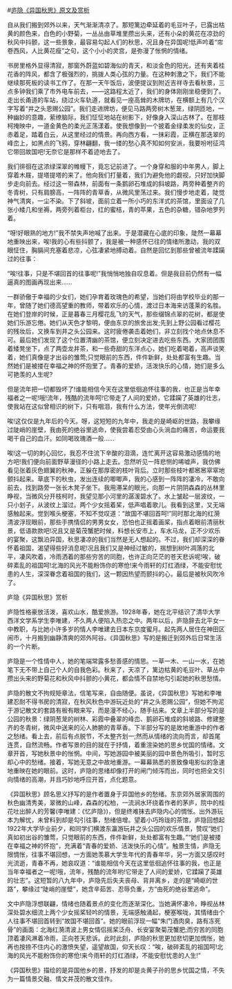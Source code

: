 #[庐隐《异国秋思》原文及赏析](https://www.vrrw.net/wx/9067.html)

自从我们搬到郊外以来，天气渐渐清凉了。那短篱边牵延着的毛豆叶子，已露出枯黄的颜色来，白色的小野菊，一丛丛由草堆里攒出头来，还有小朵的黄花在凉劲的秋风中抖颤，这一些景象，最容易勾起人们的秋思，况且身在异国呢!低声吟着“帘卷西风，人比黄花瘦”之句，这个小小的灵宫，是弥漫了怅惘的情绪。

书房里格外显得清寂，那窗外蔚蓝如碧海似的青天，和淡金色的阳光，还有夹着桂花香的阵风，都含了极强烈的，挑拨人类心弦的力量。在这种刺激之下，我们不能继续那死板的读书工作了。在那一天午饭后，波便提议到附近吉祥寺去看秋景，三点多钟我们乘了市外电车前去，——这路程太近了，我们的身体刚刚坐稳便到了。走出长甬道的车站，绕过火车轨道，就看见一座高耸的木牌坊，在横额上有几个汉字写着“井之头恩赐公园”。我们走进牌坊，便见马路两旁树木葱茏，绿阴匝地，一种幽妙的意趣，萦缭脑际，我们怔怔地站在树影下，好像身入深山古林了。在那枝柯掩映中，一道金黄色的柔光正荡漾着。使我想像到一个披着金绿柔发的仙女，正赤着足，踏着白云，从这里经过的情景。再向西方看，一抹彩霞，正横在那迭翠的峰峦上，如黑点的飞鸦，穿林翩翻，我一缕的愁心真不知如何安派，我要吩咐征鸿它带回故国吧!无奈它是那样不着迹地去了。

我们徘徊在这浓绿深翠的帷幔下，竟忘记前进了。一个身穿和服的中年男人，脚上穿着木屐，提塔提塔的来了。他向我们打量着，我们为避免他的觑视，只好加快脚步走向前去。经过这一带森林，前面有一条鹅卵石堆成的斜坡路，两旁种着整齐的冬青树，只有肩膀高，一阵阵的青草香，从微风里荡过来。我们慢步地走着，陡觉神气清爽，一尘不染。下了斜坡，面前立着一所小巧的东洋式的茶馆，里面设了几张小矮几和坐褥，两旁列着柜台，红的蜜桔，青的苹果，五色的杂糖，错杂地罗列着。



“呀!好眼熟的地方!”我不禁失声地喊了出来。于是潜藏在心底的印象，陡然一幕幕地重映出来，唉!我的心有些抖颤了，我是被一种感怀已往的情绪所激动，我的双眼怔住，胸膈间充塞着悲凉，心弦凄紧地搏动着。自然是回忆到那些曾被流年蹂躏过的往事：

“唉!往事，只是不堪回首的往事呢!”我悄悄地独自叹息着。但是我目前仍然有一幅逼真的图画再现出来……

一群骄傲于幸福的少女们，她们孕育着玫瑰色的希望，当她们将由学校毕业的那一年，曾随了她们德高望重的教师，带着欢乐的心情，渡过日本海来访蓬莱的名胜。在她们登岸的时候，正是暮春三月樱花乱飞的天气，那些缀锦点翠的花树，都是使她们乐游忘倦。她们从天色才黎明，便由东京的旅舍出发;先到上野公园看过樱花的残妆后，又换车到井之头公园来。这时疲倦袭击着她们，非立刻找个地点休息不可。最后她们发现了这个位置清幽的茶馆，便立刻决定进去吃些东西。大家团团围着矮凳坐下，点了两壶龙井茶，和一些奇甜的东洋点心，她们吃着喝着，高声谈笑着，她们真像是才出谷的雏莺;只觉眼前的东西，件件新鲜，处处都富有生趣。当然她们是被搂在幸福之神的怀抱里了。青春的爱娇，活泼快乐的心情，她们是多么可艳羡的人生呢?

但是流年把一切都毁坏了!谁能相信今天在这里低徊追怀往事的我，也正是当年幸福者之一呢!哦!流年，残酷的流年呵!它带走了人间的爱娇，它蹂躏了英雄的壮志，使我站在这似曾相识的树下，只有咽泪，我有什么方法，使年光倒流呢!

唉!这仅仅是九年后的今天。呀，这短短的九年中，我走的是崎岖的世路，我攀缘过陡峭的崖壁，我由死的绝谷里逃命，使我尝着忍受由心头淌血的痛苦，命运要我喝干自己的血汗。如同喝玫瑰酒一般……

唉!这一切的刺心回忆，我忍不住流下辛酸的泪滴，连忙离开这容易激动感情的地方吧!我们便向前面野草漫径的小路上走去。忽然听见一阵悲恻的唏嘘声，我仿佛看见张着灰色翅翼的秋神，正躲在那厚密的枝叶背后。立时那些枝叶都窸窸窣窣地颤抖起来。草底下的秋虫，发出连续的唧唧声，我的心感到一阵阵的凄冷，不敢向前去，找到路旁一张长木凳子坐下。我用滞呆的眼光，向那一片阴阴森森的丛林里睁视，当微风分开枝柯时，我望见那小河里的潺湲碧水了。水上皱起一层波纹，一只小划子，从波纹上溜过。两个少女摇着桨，低声唱着歌儿。我看到这里，又无端感触起来。觉到喉头梗塞，不知不觉叹道：“故国不堪回首呵!”同时那北海的红漪清波浮现眼前，那些手携情侣的男男女女，恐怕也正摇着画桨，指点着眼前清丽秋景，低语款款吧!况且又是菊茂蟹肥时候，料想长安市上，车水马龙，正不少欢乐的宴聚，这飘泊异国，秋思凄凉的我们当然是无人想起的。不过，我们却深深的眷怀着祖国，渴望得些好消息呢!况且我们又是神经过敏的，揣想到树叶凋落的北平，凄风吹着，冷雨洒着的那些穷苦的同胞，也许正向茫茫的苍天悲诉呢!唉，破碎紊乱的祖国呵!北海的风光不能粉饰你的寒伧!来今雨轩的灯红酒绿，不能安慰忧患的人生，深深眷念着祖国的我们，这一颗因热望而颤抖的心，最后是被秋风吹冷了。

庐隐《异国秋思》赏析

庐隐性格豪放活泼，喜欢山水，酷爱旅游。1928年春，她在北平结识了清华大学西洋文学系学生李唯建，不久两人便陷入热恋之中。两年以后，庐隐辞去北平女一中教职，与比她小许多岁的情人李唯建去日本东京度蜜月。起先两人居住在神田区闹市，十月搬到幽静清爽的郊外阿谷。《异国秋思》写的是搬迁到郊外后日常生活的一个片断。

庐隐是一个性情中人，她的笔端常露多愁善感的情思。一草一木、一山一水，在她笔下无不带上自己个人的自我色彩。秋来了，天凉了，篱边枯黄的毛豆叶、草丛中攒出头来的野菊花和秋风中抖颤的小黄花，都会情不自禁地勾引起她的秋思愁情。

庐隐的散文不拘规矩章法，信笔写来，自由随便。虽说，《异国秋思》写她和李唯建忍耐不得书房的清寂，在秋风秋色中游玩近处的“井之头恩赐公园”，但她不拘泥于游记散文的套路有板有眼来写，而是漫不经心，随手拈来。文章上半部分写的是公园的秋景：绿阴葱茏的树林、彩霞中叠翠的峰峦、鹅卵石堆成的斜坡路、修建整齐的冬青树，微风中送来的沁人肺腑的青草香。下半部分写的是故地重游中的作者之愁绪。看上去，前后有点脱节，不太整齐划一;然而从情绪的流向而言，却首尾连贯，自然流畅。作者写景的目的就在于抒情，着重渲染她的思乡忧国的情绪。文章开首，写她秋景中的怅惘。中间，写她游园中被美丽的园中景色所吸引，暂时忘却心中的愁绪。接着，写她无意之中故地重游。一幕幕熟悉的景致像电影似的急速地重映在她的眼前。这时，庐隐的思绪却像打开的闸门倾泻而出，同时也把全文引向情绪的高潮，并且巧妙地呼应开首，点化题意。

《异国秋思》顾名思义抒写的是作者置身于异国他乡的愁绪。东京郊外居家周围的秋色幽清秀美，翠微的山峰，森森的松柏，一流涧水环绕着作者的茅庐，院中的桂花吐出醉人的芳馨(李唯建：《忆庐隐》)，但是终难抹去庐隐内心的惆怅。出外游玩本为解忧，未曾料到却是勾引往事，愁绪倍增。望着小巧玲珑的茶馆，庐隐回想起1922年大学毕业前夕，和同学们横渡东瀛游玩井之头公园的欢乐情景，赞叹“她们真如初出谷的雏莺，只觉眼前的东西，件件新鲜，处处都富有生趣。”“她们是被搂在幸福之神的怀抱”，充满着“青春的爱娇、活泼快乐的心情”。触景生情，庐隐无限惆怅，往事不堪回想，一方面她羡慕大学生年代的青春年华，另一方面又感叹时光流逝，青春不再，她哀叹道：“谁能相信今天在这里低徊追怀往事的我，也正是当年幸福者之一呢!哦，流年，残酷的流年哟!它带走了人间的爱娇，它蹂躏了英雄的壮志”。这短暂的八九年中，庐隐先后失夫丧母、背井离乡，走的是“崎岖的世路”，攀缘过“陡峭的崖壁”，她含辛茹苦、忍辱负重，方“由死的绝谷里逃命”。

文中庐隐浮想联翩，情绪也随着景点的变化而逐渐深化。当她满怀凄冷，睁视丛林深处碧水细流上两个少女摇桨轻吟的情景，无端感触涌起，梗塞喉咙，其情绪由个人往事不堪回首转到“故国不堪回首”。她的眼前浮现一幅“朱门酒肉臭，路有冻死骨”的画面：北海红漪清波上男女情侣摇桨泛舟、长安宴聚菊茂蟹肥;而穷苦的同胞顶着凄风淋着冷雨，正向苍天悲诉。此时此刻，庐隐的秋思更加悲切更加惆怅，她再也按捺不住内心的激愤失望，遥望故国，仰天长叹：“唉，破碎紊乱的祖国呵!北海的风光不能粉饰你的寒伧!来今雨轩的灯红酒绿，不能安慰忧患的人生!”

《异国秋思》描绘的是异国他乡的景，抒发的却是炎黄子孙的思乡忧国之情，不失为一篇情景交融、情文并茂的散文佳作。

